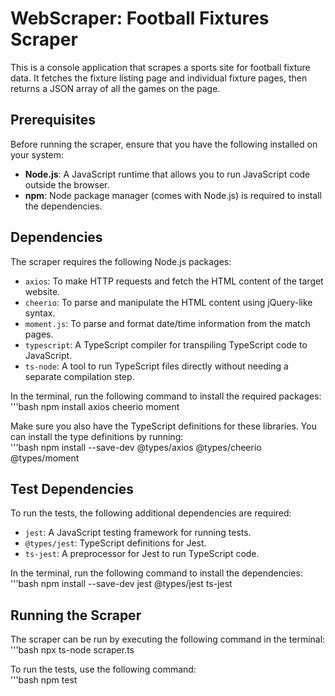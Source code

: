 # WebScraper: Football Fixtures Scraper

This is a console application that scrapes a sports site for football fixture data. It fetches the fixture listing page and individual fixture pages, then returns a JSON array of all the games on the page.

## Prerequisites

Before running the scraper, ensure that you have the following installed on your system:

- **Node.js**: A JavaScript runtime that allows you to run JavaScript code outside the browser.  
- **npm**: Node package manager (comes with Node.js) is required to install the dependencies.

## Dependencies

The scraper requires the following Node.js packages:

- `axios`: To make HTTP requests and fetch the HTML content of the target website.
- `cheerio`: To parse and manipulate the HTML content using jQuery-like syntax.
- `moment.js`: To parse and format date/time information from the match pages.
- `typescript`: A TypeScript compiler for transpiling TypeScript code to JavaScript.
- `ts-node`: A tool to run TypeScript files directly without needing a separate compilation step.

In the terminal, run the following command to install the required packages:<br>
'''bash
npm install axios cheerio moment

Make sure you also have the TypeScript definitions for these libraries. You can install the type definitions by running:<br>
'''bash
npm install --save-dev @types/axios @types/cheerio @types/moment

## Test Dependencies

To run the tests, the following additional dependencies are required:

- `jest`: A JavaScript testing framework for running tests.
- `@types/jest`: TypeScript definitions for Jest.
- `ts-jest`: A preprocessor for Jest to run TypeScript code.

In the terminal, run the following command to install the dependencies:<br>
'''bash
npm install --save-dev jest @types/jest ts-jest

## Running the Scraper

The scraper can be run by executing the following command in the terminal:<br>
'''bash
npx ts-node scraper.ts


To run the tests, use the following command:<br>
'''bash
npm test